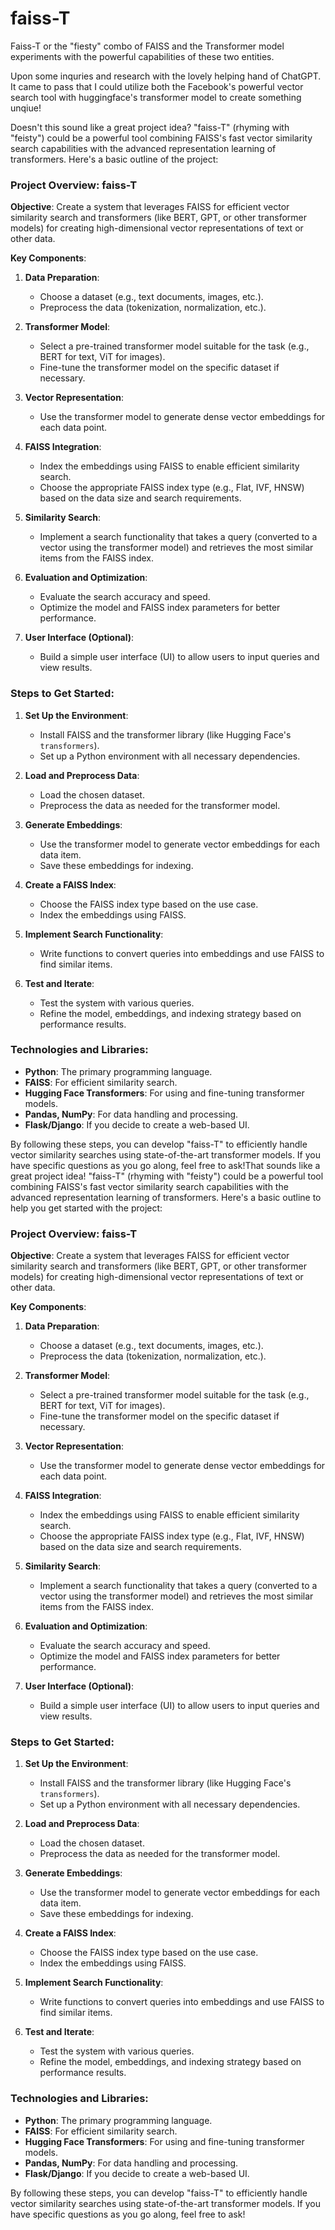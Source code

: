 # faiss-T
Faiss-T or the "fiesty" combo of FAISS and the Transformer model experiments with the powerful capabilities of these two entities.

Upon some inquries and research with the lovely helping hand of ChatGPT. It came to pass that I could utilize both the Facebook's powerful vector search tool with huggingface's transformer model to create something unqiue!

Doesn't this sound like a great project idea? "faiss-T" (rhyming with "feisty") could be a powerful tool combining FAISS's fast vector similarity search capabilities with the advanced representation learning of transformers. Here's a basic outline of the project:

### Project Overview: **faiss-T**

**Objective**: 
Create a system that leverages FAISS for efficient vector similarity search and transformers (like BERT, GPT, or other transformer models) for creating high-dimensional vector representations of text or other data.

**Key Components**:
1. **Data Preparation**: 
   - Choose a dataset (e.g., text documents, images, etc.).
   - Preprocess the data (tokenization, normalization, etc.).

2. **Transformer Model**:
   - Select a pre-trained transformer model suitable for the task (e.g., BERT for text, ViT for images).
   - Fine-tune the transformer model on the specific dataset if necessary.

3. **Vector Representation**:
   - Use the transformer model to generate dense vector embeddings for each data point.

4. **FAISS Integration**:
   - Index the embeddings using FAISS to enable efficient similarity search.
   - Choose the appropriate FAISS index type (e.g., Flat, IVF, HNSW) based on the data size and search requirements.

5. **Similarity Search**:
   - Implement a search functionality that takes a query (converted to a vector using the transformer model) and retrieves the most similar items from the FAISS index.

6. **Evaluation and Optimization**:
   - Evaluate the search accuracy and speed.
   - Optimize the model and FAISS index parameters for better performance.

7. **User Interface (Optional)**:
   - Build a simple user interface (UI) to allow users to input queries and view results.

### Steps to Get Started:

1. **Set Up the Environment**:
   - Install FAISS and the transformer library (like Hugging Face's `transformers`).
   - Set up a Python environment with all necessary dependencies.

2. **Load and Preprocess Data**:
   - Load the chosen dataset.
   - Preprocess the data as needed for the transformer model.

3. **Generate Embeddings**:
   - Use the transformer model to generate vector embeddings for each data item.
   - Save these embeddings for indexing.

4. **Create a FAISS Index**:
   - Choose the FAISS index type based on the use case.
   - Index the embeddings using FAISS.

5. **Implement Search Functionality**:
   - Write functions to convert queries into embeddings and use FAISS to find similar items.

6. **Test and Iterate**:
   - Test the system with various queries.
   - Refine the model, embeddings, and indexing strategy based on performance results.

### Technologies and Libraries:
- **Python**: The primary programming language.
- **FAISS**: For efficient similarity search.
- **Hugging Face Transformers**: For using and fine-tuning transformer models.
- **Pandas, NumPy**: For data handling and processing.
- **Flask/Django**: If you decide to create a web-based UI.

By following these steps, you can develop "faiss-T" to efficiently handle vector similarity searches using state-of-the-art transformer models. If you have specific questions as you go along, feel free to ask!That sounds like a great project idea! "faiss-T" (rhyming with "feisty") could be a powerful tool combining FAISS's fast vector similarity search capabilities with the advanced representation learning of transformers. Here's a basic outline to help you get started with the project:

### Project Overview: **faiss-T**

**Objective**: 
Create a system that leverages FAISS for efficient vector similarity search and transformers (like BERT, GPT, or other transformer models) for creating high-dimensional vector representations of text or other data.

**Key Components**:
1. **Data Preparation**: 
   - Choose a dataset (e.g., text documents, images, etc.).
   - Preprocess the data (tokenization, normalization, etc.).

2. **Transformer Model**:
   - Select a pre-trained transformer model suitable for the task (e.g., BERT for text, ViT for images).
   - Fine-tune the transformer model on the specific dataset if necessary.

3. **Vector Representation**:
   - Use the transformer model to generate dense vector embeddings for each data point.

4. **FAISS Integration**:
   - Index the embeddings using FAISS to enable efficient similarity search.
   - Choose the appropriate FAISS index type (e.g., Flat, IVF, HNSW) based on the data size and search requirements.

5. **Similarity Search**:
   - Implement a search functionality that takes a query (converted to a vector using the transformer model) and retrieves the most similar items from the FAISS index.

6. **Evaluation and Optimization**:
   - Evaluate the search accuracy and speed.
   - Optimize the model and FAISS index parameters for better performance.

7. **User Interface (Optional)**:
   - Build a simple user interface (UI) to allow users to input queries and view results.

### Steps to Get Started:

1. **Set Up the Environment**:
   - Install FAISS and the transformer library (like Hugging Face's `transformers`).
   - Set up a Python environment with all necessary dependencies.

2. **Load and Preprocess Data**:
   - Load the chosen dataset.
   - Preprocess the data as needed for the transformer model.

3. **Generate Embeddings**:
   - Use the transformer model to generate vector embeddings for each data item.
   - Save these embeddings for indexing.

4. **Create a FAISS Index**:
   - Choose the FAISS index type based on the use case.
   - Index the embeddings using FAISS.

5. **Implement Search Functionality**:
   - Write functions to convert queries into embeddings and use FAISS to find similar items.

6. **Test and Iterate**:
   - Test the system with various queries.
   - Refine the model, embeddings, and indexing strategy based on performance results.

### Technologies and Libraries:
- **Python**: The primary programming language.
- **FAISS**: For efficient similarity search.
- **Hugging Face Transformers**: For using and fine-tuning transformer models.
- **Pandas, NumPy**: For data handling and processing.
- **Flask/Django**: If you decide to create a web-based UI.

By following these steps, you can develop "faiss-T" to efficiently handle vector similarity searches using state-of-the-art transformer models. If you have specific questions as you go along, feel free to ask!
